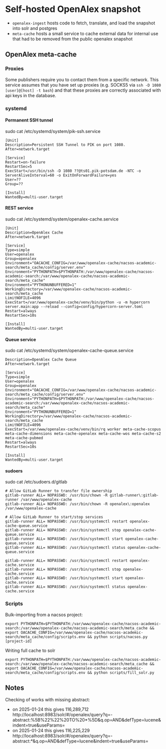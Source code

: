 # Self-hosted OpenAlex snapshot
* `openalex-ingest` hosts code to fetch, translate, and load the snapshot into solr and postgres
* `meta-cache` hosts a small service to cache external data for internal use that had to be removed from the public openalex snapshot



## OpenAlex meta-cache

### Proxies
Some publishers require you to contact them from a specific network.
This service assumes that you have set up proxies (e.g. SOCKS5 via `ssh -D 1080 [user]@[host] -t bash`) and that these proxies are correctly associated with api keys in the database.

### systemd

#### Permanent SSH tunnel
sudo cat /etc/systemd/system/pik-ssh.service
```
[Unit]
Description=Persistent SSH Tunnel to PIK on port 1080.
After=network.target

[Service]
Restart=on-failure
RestartSec=5
ExecStart=/usr/bin/ssh -D 1080 ??@ts01.pik-potsdam.de -NTC -o ServerAliveInterval=60 -o ExitOnForwardFailure=yes
User=??
Group=??

[Install]
WantedBy=multi-user.target

```

#### REST service
sudo cat /etc/systemd/system/openalex-cache.service
```
[Unit]
Description=OpenAlex Cache
After=network.target

[Service]
Type=simple
User=openalex
Group=openalex
Environment="OACACHE_CONFIG=/var/www/openalex-cache/nacsos-academic-search/meta_cache/config/server.env"
Environment="PYTHONPATH=$PYTHONPATH:/var/www/openalex-cache/nacsos-academic-search:/var/www/openalex-cache/nacsos-academic-search/meta_cache"
Environment="PYTHONUNBUFFERED=1"
WorkingDirectory=/var/www/openalex-cache/nacsos-academic-search/meta_cache
LimitNOFILE=4096
ExecStart=/var/www/openalex-cache/venv/bin/python -u -m hypercorn server.main:app --reload --config=config/hypercorn-server.toml
Restart=always
RestartSec=10s

[Install]
WantedBy=multi-user.target
```

#### Queue service
sudo cat /etc/systemd/system/openalex-cache-queue.service
```
Description=OpenAlex Cache Queue
After=network.target

[Service]
Type=simple
User=openalex
Group=openalex
Environment="OACACHE_CONFIG=/var/www/openalex-cache/nacsos-academic-search/meta_cache/config/server.env"
Environment="PYTHONPATH=$PYTHONPATH:/var/www/openalex-cache/nacsos-academic-search:/var/www/openalex-cache/nacsos-academic-search/meta_cache"
Environment="PYTHONUNBUFFERED=1"
WorkingDirectory=/var/www/openalex-cache/nacsos-academic-search/meta_cache
LimitNOFILE=4096
ExecStart=/var/www/openalex-cache/venv/bin/rq worker meta-cache-scopus meta-cache-dimensions meta-cache-openalex meta-cache-wos meta-cache-s2 meta-cache-pubmed
Restart=always
RestartSec=10s

[Install]
WantedBy=multi-user.target
```

#### sudoers
sudo cat /etc/sudoers.d/gitlab
```
# Allow GitLab Runner to transfer file ownership
gitlab-runner ALL= NOPASSWD: /usr/bin/chown -R gitlab-runner\:gitlab-runner /var/www/openalex-cache
gitlab-runner ALL= NOPASSWD: /usr/bin/chown -R openalex\:openalex /var/www/openalex-cache

# Allow GitLab Runner to start/stop services
gitlab-runner ALL= NOPASSWD: /usr/bin/systemctl restart openalex-cache-queue.service
gitlab-runner ALL= NOPASSWD: /usr/bin/systemctl stop openalex-cache-queue.service
gitlab-runner ALL= NOPASSWD: /usr/bin/systemctl start openalex-cache-queue.service
gitlab-runner ALL= NOPASSWD: /usr/bin/systemctl status openalex-cache-queue.service

gitlab-runner ALL= NOPASSWD: /usr/bin/systemctl restart openalex-cache.service
gitlab-runner ALL= NOPASSWD: /usr/bin/systemctl stop openalex-cache.service
gitlab-runner ALL= NOPASSWD: /usr/bin/systemctl start openalex-cache.service
gitlab-runner ALL= NOPASSWD: /usr/bin/systemctl status openalex-cache.service
```

### Scripts
Bulk-importing from a nacsos project:
```
export PYTHONPATH=$PYTHONPATH:/var/www/openalex-cache/nacsos-academic-search:/var/www/openalex-cache/nacsos-academic-search/meta_cache && export OACACHE_CONFIG=/var/www/openalex-cache/nacsos-academic-search/meta_cache/config/scripts.env && python scripts/nacsos.py [project-id]
```

Writing full cache to solr
```
export PYTHONPATH=$PYTHONPATH:/var/www/openalex-cache/nacsos-academic-search:/var/www/openalex-cache/nacsos-academic-search/meta_cache && export OACACHE_CONFIG=/var/www/openalex-cache/nacsos-academic-search/meta_cache/config/scripts.env && python scripts/fill_solr.py
```

## Notes
Checking of works with missing abstract:   
* on 2025-01-24 this gives 116,289,712 http://localhost:8983/solr/#/openalex/query?q=-abstract:%5B%22%22%20TO%20*%5D&q.op=AND&defType=lucene&indent=true&useParams=    
* on 2025-01-24 this gives 116,225,229 http://localhost:8983/solr/#/openalex/query?q=-abstract:*&q.op=AND&defType=lucene&indent=true&useParams=
